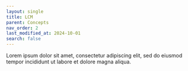 ```yaml
---
layout: single
title: LCM
parent: Concepts
nav_order: 2
last_modified_at: 2024-10-01
search: false
---
```


Lorem ipsum dolor sit amet, consectetur adipiscing elit, sed do eiusmod tempor incididunt ut labore et dolore magna aliqua.

